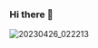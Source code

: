 ### Hi there 👋

<!--
**christopherho5/christopherho5** is a ✨ _special_ ✨ repository because its `README.md` (this file) appears on your GitHub profile.

Here are some ideas to get you started:

- 🔭 I’m currently working on ...
- 🌱 I’m currently learning ...
- 👯 I’m looking to collaborate on ...
- 🤔 I’m looking for help with ...
- 💬 Ask me about ...
- 📫 How to reach me: ...
- 😄 Pronouns: ...
- ⚡ Fun fact: ...
--> 
![20230426_022213](https://user-images.githubusercontent.com/128961461/234490652-010d991c-6dfd-4b84-a8df-74d75ad35f22.jpg)
